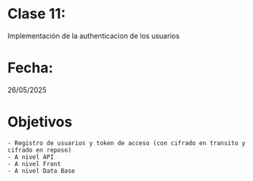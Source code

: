 # Clase 11: 
Implementación de la authenticacion de los usuarios 

# Fecha: 
26/05/2025

# Objetivos
    - Registro de usuarios y token de acceso (con cifrado en transito y cifrado en reposo)
    - A nivel API
    - A nivel Front 
    - A nivel Data Base
